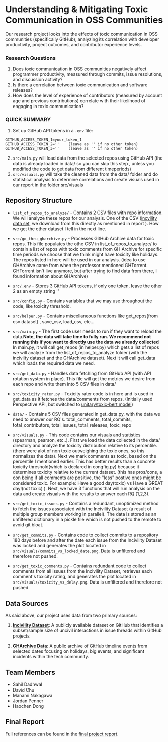 <!-- messaged TA and he said it would help to have a readme file that  has some instructions -->
<!-- If you guys add to this, just write it in google docs and ask gpt to make it into markdown code if you dont know markdown for speed(im assuming they want this file done ASAP) -->

# Understanding & Mitigating Toxic Communication in OSS Communities

Our research project looks into the effects of toxic communication in OSS communities (specifically GitHub), analyzing its correlation with developer productivity, project outcomes, and contributor experience levels.

### Research Questions

1. Does toxic communication in OSS communities negatively affect programmer productivity, measured through commits, issue resolutions, and discussion activity?
2. Is there a correlation between toxic communication and software releases?
3. How does the level of experience of contributors (measured by account age and previous contributions) correlate with their likelihood of engaging in toxic communication?

### QUICK SUMMARY
1. Set up GitHub API tokens in a `.env` file:
```
GITHUB_ACCESS_TOKEN_1=your_token_1
GITHUB_ACCESS_TOKEN_2=''    (leave as '' if no other token)
GITHUB_ACCESS_TOKEN_3=''    (leave as '' if no other token)
```

2. `src/main.py` will load data from the selected repos using GitHub API (the data is already loaded in data/ so you can skip this step , unless you modified the code to get data from different timeperiods)
3. `src/visuals.py` will take the cleaned data from the data/ folder and do statistical analysis to determine correlations and create visuals used in our report in the folder src/visuals


## Repository Structure

- `list_of_repos_to_analyze/` - Contains 2 CSV files with repo information. We will analyze these repos for our analysis. One of the CSV ([incvility data set](https://github.com/vcu-swim-lab/incivility-dataset/blob/main/dataset/issue_threads.csv), we download from this directly as mentioned in report ). How we get the other dataset I tell in the next line.
- `src/go_thru_gharchive.py` - Processes GitHub Archive data for toxic repos. This file populates the othe CSV in list_of_repos_to_analyze/ to contain a list of repos with toxic comments from GH Archive for specific time periods we choose that we think might have toxicity like holidays. The repos listed in here will be used in our analysis. (idea to use GHArchive came from when the professor mentioned GHTorrent. GHTorrent isn't live anymore, but after trying to find data  from there, I found information about GHArchive)

- `src/.env` - Stores 3 GitHub API tokens, if only one token, leave the other 2 as an empty string ''
- `src/config.py` - Contains variables that we may use throughout the code, like toxicity threshold.
- `src/helper.py` - Contains miscellaneous functions like get_repos(from csv dataset) , save_csv, load_csv, etc...

- `src/main.py` - The first code user needs to run if they want to reload the data.**Note, the data will take time to fully run. We recommend not running this if you want to directly use the data we already collected** In main.py, it will call get_repos (in helper.py) which gets a list of repos we will analyze from the list_of_repos_to_analyze folder (with the incivilty dataset and the GHArchive dataset). Next it will call get_data which loads the required data we need.
- `src/get_data.py` - Handles data fetching from GitHub API (with API rotation system in place). This file will get the metrics we desire from each repo and write them into 5 CSV files in data/
- `src/toxicity_rater.py` - Toxicity rater code is in here and is used in get_data as it fetches the data/comments from repos. (Initially used Perspective API, but switched to [unitary/toxic-bert model](https://huggingface.co/unitary/toxic-bert))
- `data/` - Contains 5 CSV files generated in get_data.py, with the data we need to answer our RQ's. total_comments, total_commits, total_contributors, total_issues, total_releases, toxic_repo
- `src/visuals.py` - This code contains our visuals and statistics (spearman, pearson, etc..). First we load the data collected in the data/ directory and analyze the toxicity distribution relative to its percentile. (there were alot of non toxic outweighing the toxic ones, so this normalizes the data). Next we mark comments as toxic, based on the percentile I mentioned earlier. This has better results than a concrete toxicity threshold(which is declared in congfig.py) because it determines toxicity relative to the current dataset. (this has pros/cons, a con being if all comments are positive, the "less" postive ones might be considered toxic. For example: Have a good day(toxic) vs Have a GREAT day!(not toxic) ). Next, we have 3 functions that will run analysis on the data and create visuals with the results to answer each RQ (1,2,3).

- `src/get_toxic_issues.py` - Contains a redundant, unoptimized method to fetch the issues associated with the Incivility Dataset (a result of multiple group members working in parallel). The data is stored as an unfiltered dictionary in a pickle file which is not pushed to the remote to avoid git bloat.
- `src/get_commits.py` - Contains code to collect commits to a repository 180 days before and after the date each issue from the Incivility Dataset was locked and generates the plot located in `src/visuals/commits_vs_locked_date.png`. Data is unfiltered and therefore not pushed.
- `src/get_toxic_comments.py` - Contains redundant code to collect comments from all issues from the Incivility Dataset, retrieves each comment's toxicity rating, and generates the plot located in `src/visuals/toxicity_vs_delay.png`. Data is unfiltered and therefore not pushed.

## Data Sources

As said above, our project uses data from two primary sources:

1. [**Incivility Dataset**](https://github.com/vcu-swim-lab/incivility-dataset/): A publicly available dataset on GitHub that identifies a subset/sample size of uncivil interactions in issue threads within GitHub projects 

2. [**GHArchive Data**](https://www.gharchive.org/): A public archive of GitHub timeline events from selected dates focusing on holidays, big events, and significant incidents within the tech community.







## Team Members

- Sahil Dadhwal
- David Chu
- Manami Nakagawa
- Jordan Penner
- Haochen Dong

## Final Report

Full references can be found in the [final project report](the_final_report/final_report.pdf).
